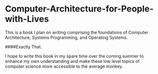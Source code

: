 # Computer-Architecture-for-People-with-Lives
This is a book I plan on writing comprising the foundations of Computer Architecture, Systems Programming, and Operating Systems.


####Exactly That. 


I hope to write this book in my spare time over the coming summer to enhance my own understanding and make these low level topics of computer science more accessible to the average monkey.
